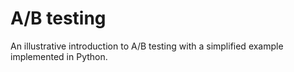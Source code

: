 # A/B testing


An illustrative introduction to A/B testing with a simplified example implemented in Python.
